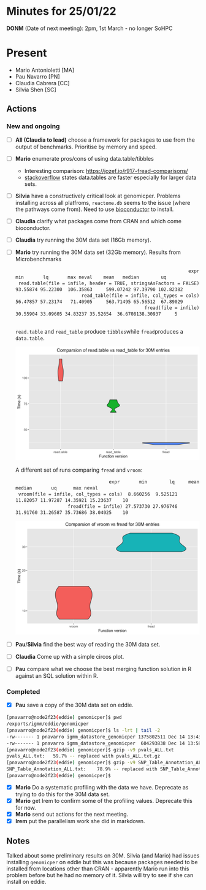 # Minutes for 25/01/22 

**DONM** (Date of next meeting): 2pm, 1st March - no longer SoHPC

# Present

 * Mario Antonioletti [MA]
 * Pau Navarro [PN]
 * Claudia Cabrera [CC]
 * Silvia Shen [SC]

## Actions

### New and ongoing

- [ ] **All (Claudia to lead)** choose a framework for packages to use from the output of benchmarks. Prioritise by memory and speed.

- [ ] **Mario** enumerate pros/cons of using data.table/tibbles
  * Interesting comparison: https://jozef.io/r917-fread-comparisons/
  * [stackoverflow](https://stackoverflow.com/questions/21435339/data-table-vs-dplyr-can-one-do-something-well-the-other-cant-or-does-poorly) states data.tables are faster especially for larger data sets.

- [ ] **Silvia** have a constructively critical look at genomicper.
  Problems installing across all platfroms, `reactome.db` seems to the issue (where the pathways come from). Need to use [bioconductor](https://bioconductor.org/packages/release/data/annotation/html/reactome.db.html) to install.

- [ ] **Claudia** clarify what packages come from CRAN and which come bioconductor.

- [ ] **Claudia** try running the 30M data set (16Gb memory).

- [ ] **Mario** try running the 30M data set (32Gb memory).
  Results from Microbenchmarks

  ```
                                                                 expr      min       lq       max neval    mean   median        uq
   read.table(file = infile, header = TRUE, stringsAsFactors = FALSE) 93.55874 95.22300  106.35863     599.07242 97.39790 102.82382
                          read_table(file = infile, col_types = cols) 56.47857 57.23174   71.40905     563.71495 65.56512  67.89029
                                                 fread(file = infile) 30.55904 33.09605 34.83237 35.52654  36.6708138.30937     5
   
  ```

  `read.table` and `read_table` produce `tibbles`while `fread`produces a `data.table`.

  ![Comparisons between various reading functions](../Workspaces/imgs/30M_read_table_vs_fread.png)

  A different set of runs comparing `fread` and `vroom`:

  ```
                                    expr       min        lq     mean   median       uq      max neval
   vroom(file = infile, col_types = cols)  8.660256  9.525121 11.82057 11.97287 14.35921 15.23637    10
                     fread(file = infile) 27.573730 27.976746 31.91760 31.26587 35.73686 38.04025    10
  ```

  ![vrom vs fread for reading the 30M dataset](../Workspaces/imgs/30M-vroom-vs-fread.png)

- [ ] **Pau**/**Silvia** find the best way of reading the 30M data set.

- [ ] **Claudia** Come up with a simple circos plot.

- [ ] **Pau** compare what we choose the best merging function solution in R against an SQL solution within  R.

### Completed

- [X] **Pau** save a copy of the 30M data set on eddie.

```bash
[pnavarro@node2f23(eddie) genomicper]$ pwd  
/exports/igmm/eddie/genomicper  
[pnavarro@node2f23(eddie) genomicper]$ ls -lrt | tail -2  
-rw------- 1 pnavarro igmm_datastore_genomicper 1375802511 Dec 14 13:43 SNP_Table_Annotation_ALL.txt  
-rw------- 1 pnavarro igmm_datastore_genomicper  604293838 Dec 14 13:58 pvals_ALL.txt
[pnavarro@node2f23(eddie) genomicper]$ gzip -v9 pvals_ALL.txt
pvals_ALL.txt:   59.7% -- replaced with pvals_ALL.txt.gz
[pnavarro@node2f23(eddie) genomicper]$ gzip -v9 SNP_Table_Annotation_ALL.txt
SNP_Table_Annotation_ALL.txt:    78.9% -- replaced with SNP_Table_Annotation_ALL.txt.gz
[pnavarro@node2f23(eddie) genomicper]$
```


- [x] **Mario** Do a systematic profiling with the data we have. 
  Deprecate as trying to do this for the 30M data set.
- [x] **Mario** get Irem to confirm some of the profiling values.
  Deprecate this for now.
- [x] **Mario** send out actions for the next meeting.
- [x] **Irem** put the parallelism work she did in markdown.
## Notes

Talked about some preliminary results on 30M. Silvia (and Mario) had issues installing `genomicper` on eddie but this was because packages needed to be installed from locations other than CRAN - apparently Mario run into this problem before but he had no memory of it. Silvia will try to see if she can install on eddie.
